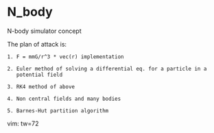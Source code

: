 N_body
======

N-body simulator concept

The plan of attack is:

    1. F = mmG/r^3 * vec(r) implementation

    2. Euler method of solving a differential eq. for a particle in a
       potential field

    3. RK4 method of above

    4. Non central fields and many bodies

    5. Barnes-Hut partition algorithm

vim: tw=72
